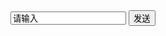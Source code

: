 <!DOCTYPE html>
<html>
	<head>
		<meta charset="utf-8">
		<title></title>
	</head>
	<body>
		<input type="text" name="" id="text" value="请输入" />
		<input type="button" name="" id="submit" value="发送" />
	</body>
	<script type="text/javascript">
// 		
// 		let text = document.getElementById('text');
// 		let btn = document.getElementById('submit');
// 		var ws = new WebSocket('wss://echo.websocket.org/');
// 		
// 		btn.onclick = ()=>{
// 			ws.send(text.value)
// 		}
// 		
// 		// 建立 web socket 连接成功触发事件
// 		ws.onopen = function () {
// 		  console.log('websocket已打开...')
// 		};
// 		
// 		// 接收服务端数据时触发事件
// 		ws.onmessage = function (e) {
// 		  console.log(e.data)
// 		};
// 		
// 		// 断开 web socket 连接成功触发事件
// 		ws.onclose = function (e) {
// 		  console.log("websocket已关闭..."+ e.code + ' ' + e.reason + ' ' + e.wasClean);
// 		};
// 		
// 		ws.onerror = function(e){
// 			console.log('websocket发生错误...')
// 		}
	</script>
	<script type="text/javascript">
		let afterArr = [];
	 let beforeArr = [ {
  pay_vb: "1.13.6",
  signing_key: "BAR6MRyAjQq8ud7hVNYcfnVPJqcVpscN5So8BhtHuGYqET5GDW5CV",
  witness_account: "init2",
  last_confirmed_block_num: 118306,
  total_votes: 0,
},
{
  pay_vb: "1.13.4",
  signing_key: "BAR6MRyAjQq8ud7hVNYcfnVPJqcVpscN5So8BhtHuGYqET5GDW5CV",
  witness_account: "init3",
  last_confirmed_block_num: 118304,
  total_votes: 0,
},
{
  pay_vb: "1.13.5",
  signing_key: "BAR6MRyAjQq8ud7hVNYcfnVPJqcVpscN5So8BhtHuGYqET5GDW5CV",
  witness_account: "init4",
  last_confirmed_block_num: 118301,
  total_votes: "986962606049027",
},
{
  pay_vb: "1.13.11",
  signing_key: "BAR6MRyAjQq8ud7hVNYcfnVPJqcVpscN5So8BhtHuGYqET5GDW5CV",
  witness_account: "init5",
  last_confirmed_block_num: 118297,
  total_votes: 0,
},
{
  pay_vb: "1.13.8",
  signing_key: "BAR6MRyAjQq8ud7hVNYcfnVPJqcVpscN5So8BhtHuGYqET5GDW5CV",
  witness_account: "init6",
  last_confirmed_block_num: 118307,
  total_votes: "986962606049027",
},
{
  pay_vb: "1.13.3",
  signing_key: "BAR6MRyAjQq8ud7hVNYcfnVPJqcVpscN5So8BhtHuGYqET5GDW5CV",
  witness_account: "init7",
  last_confirmed_block_num: 118296,
  total_votes: 0,
},
{
  pay_vb: "1.13.2",
  signing_key: "BAR6MRyAjQq8ud7hVNYcfnVPJqcVpscN5So8BhtHuGYqET5GDW5CV",
  witness_account: "init8",
  last_confirmed_block_num: 118299,
  total_votes: 0,
},
{
  pay_vb: "1.13.1",
  signing_key: "BAR6MRyAjQq8ud7hVNYcfnVPJqcVpscN5So8BhtHuGYqET5GDW5CV",
  witness_account: "init9",
  last_confirmed_block_num: 118309,
  total_votes: 0,
},
{
  pay_vb: "1.13.10",
  signing_key: "BAR6MRyAjQq8ud7hVNYcfnVPJqcVpscN5So8BhtHuGYqET5GDW5CV",
  witness_account: "init10",
  last_confirmed_block_num: 118308,
  total_votes: 0,
}] 
		
		function sortArray(arr,value,sortType){
			return arr.sort(function(a,b){
				var value1 = a[value];
				var value2 = b[value];
				return sortType?value1 - value2:value2 - value1
			})
		}
		console.log(sortArray(beforeArr,'total_votes'))
	</script>
</html>
